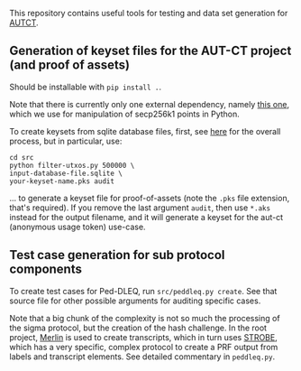 This repository contains useful tools for testing and data set generation for [AUTCT](https://github.com/AdamISZ/aut-ct).
 
## Generation of keyset files for the AUT-CT project (and proof of assets)
Should be installable with `pip install .`.

Note that there is currently only one external dependency, namely [this one](https://pypi.org/project/python-bitcointx/), which we use for manipulation of secp256k1 points in Python.

To create keysets from sqlite database files, first, see [here](https://github.com/AdamISZ/aut-ct/blob/master/docs/utxo-keysets.md) for the overall process, but in particular, use:

```
cd src
python filter-utxos.py 500000 \
input-database-file.sqlite \
your-keyset-name.pks audit
```

... to generate a keyset file for proof-of-assets (note the `.pks` file extension, that's required). If you remove the last argument `audit`, then use `*.aks` instead for the output filename, and it will generate a keyset for the aut-ct (anonymous usage token) use-case.

## Test case generation for sub protocol components

To create test cases for Ped-DLEQ, run `src/peddleq.py create`. See that source file for other possible arguments for auditing specific cases.

Note that a big chunk of the complexity is not so much the processing of the sigma protocol, but the creation of the hash challenge. In the root project, [Merlin](https://merlin.cool/index.html) is used to create transcripts, which in turn uses [STROBE](https://strobe.sourceforge.io/), which has a very specific, complex protocol to create a PRF output from labels and transcript elements. See detailed commentary in `peddleq.py`.

